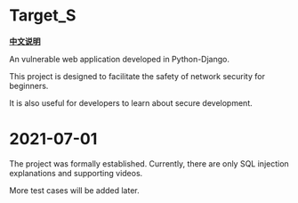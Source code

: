 # Target_S
**[中文说明](https://github.com/Apex-tq/Target_S/blob/main/cn_readme.md)**

An vulnerable web application developed in Python-Django.

This project is designed to facilitate the safety of network security for beginners.

It is also useful for developers to learn about secure development.

# 2021-07-01
The project was formally established. Currently, there are only SQL injection explanations and supporting videos.

More test cases will be added later.
